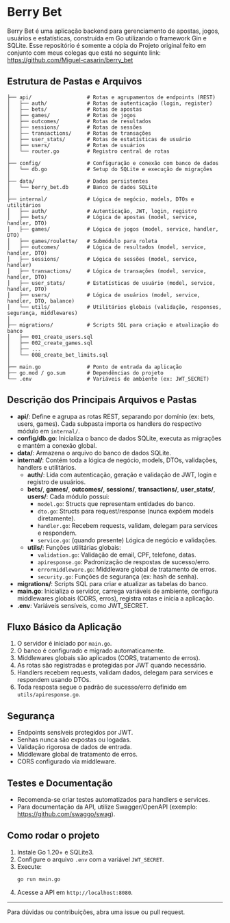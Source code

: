 # Berry Bet

Berry Bet é uma aplicação backend para gerenciamento de apostas, jogos, usuários e estatísticas, construída em Go utilizando o framework Gin e SQLite. Esse repositório é somente a cópia do Projeto original feito em conjunto com meus colegas que está no seguinte link: https://github.com/Miguel-casarin/berry_bet

## Estrutura de Pastas e Arquivos

```
├── api/                  # Rotas e agrupamentos de endpoints (REST)
│   ├── auth/             # Rotas de autenticação (login, register)
│   ├── bets/             # Rotas de apostas
│   ├── games/            # Rotas de jogos
│   ├── outcomes/         # Rotas de resultados
│   ├── sessions/         # Rotas de sessões
│   ├── transactions/     # Rotas de transações
│   ├── user_stats/       # Rotas de estatísticas de usuário
│   ├── users/            # Rotas de usuários
│   └── router.go         # Registro central de rotas
│
├── config/               # Configuração e conexão com banco de dados
│   └── db.go             # Setup do SQLite e execução de migrações
│
├── data/                 # Dados persistentes
│   └── berry_bet.db      # Banco de dados SQLite
│
├── internal/             # Lógica de negócio, models, DTOs e utilitários
│   ├── auth/             # Autenticação, JWT, login, registro
│   ├── bets/             # Lógica de apostas (model, service, handler, DTO)
│   ├── games/            # Lógica de jogos (model, service, handler, DTO)
│   ├── games/roulette/   # Submódulo para roleta
│   ├── outcomes/         # Lógica de resultados (model, service, handler, DTO)
│   ├── sessions/         # Lógica de sessões (model, service, handler)
│   ├── transactions/     # Lógica de transações (model, service, handler, DTO)
│   ├── user_stats/       # Estatísticas de usuário (model, service, handler, DTO)
│   ├── users/            # Lógica de usuários (model, service, handler, DTO, balance)
│   └── utils/            # Utilitários globais (validação, responses, segurança, middlewares)
│
├── migrations/           # Scripts SQL para criação e atualização do banco
│   ├── 001_create_users.sql
│   ├── 002_create_games.sql
│   ├── ...
│   └── 008_create_bet_limits.sql
│
├── main.go               # Ponto de entrada da aplicação
├── go.mod / go.sum       # Dependências do projeto
└── .env                  # Variáveis de ambiente (ex: JWT_SECRET)
```

## Descrição dos Principais Arquivos e Pastas

- **api/**: Define e agrupa as rotas REST, separando por domínio (ex: bets, users, games). Cada subpasta importa os handlers do respectivo módulo em `internal/`.
- **config/db.go**: Inicializa o banco de dados SQLite, executa as migrações e mantém a conexão global.
- **data/**: Armazena o arquivo do banco de dados SQLite.
- **internal/**: Contém toda a lógica de negócio, models, DTOs, validações, handlers e utilitários.
  - **auth/**: Lida com autenticação, geração e validação de JWT, login e registro de usuários.
  - **bets/**, **games/**, **outcomes/**, **sessions/**, **transactions/**, **user_stats/**, **users/**: Cada módulo possui:
    - `model.go`: Structs que representam entidades do banco.
    - `dto.go`: Structs para request/response (nunca expõem models diretamente).
    - `handler.go`: Recebem requests, validam, delegam para services e respondem.
    - `service.go`: (quando presente) Lógica de negócio e validações.
  - **utils/**: Funções utilitárias globais:
    - `validation.go`: Validação de email, CPF, telefone, datas.
    - `apiresponse.go`: Padronização de respostas de sucesso/erro.
    - `errormiddleware.go`: Middleware global de tratamento de erros.
    - `security.go`: Funções de segurança (ex: hash de senha).
- **migrations/**: Scripts SQL para criar e atualizar as tabelas do banco.
- **main.go**: Inicializa o servidor, carrega variáveis de ambiente, configura middlewares globais (CORS, erros), registra rotas e inicia a aplicação.
- **.env**: Variáveis sensíveis, como JWT_SECRET.

## Fluxo Básico da Aplicação
1. O servidor é iniciado por `main.go`.
2. O banco é configurado e migrado automaticamente.
3. Middlewares globais são aplicados (CORS, tratamento de erros).
4. As rotas são registradas e protegidas por JWT quando necessário.
5. Handlers recebem requests, validam dados, delegam para services e respondem usando DTOs.
6. Toda resposta segue o padrão de sucesso/erro definido em `utils/apiresponse.go`.

## Segurança
- Endpoints sensíveis protegidos por JWT.
- Senhas nunca são expostas ou logadas.
- Validação rigorosa de dados de entrada.
- Middleware global de tratamento de erros.
- CORS configurado via middleware.

## Testes e Documentação
- Recomenda-se criar testes automatizados para handlers e services.
- Para documentação da API, utilize Swagger/OpenAPI (exemplo: https://github.com/swaggo/swag).

## Como rodar o projeto
1. Instale Go 1.20+ e SQLite3.
2. Configure o arquivo `.env` com a variável `JWT_SECRET`.
3. Execute:
   ```sh
   go run main.go
   ```
4. Acesse a API em `http://localhost:8080`.

---

Para dúvidas ou contribuições, abra uma issue ou pull request.
